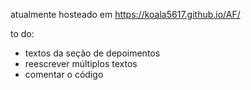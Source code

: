 atualmente hosteado em https://koala5617.github.io/AF/

to do:
- textos da seção de depoimentos
- reescrever múltiplos textos
- comentar o código